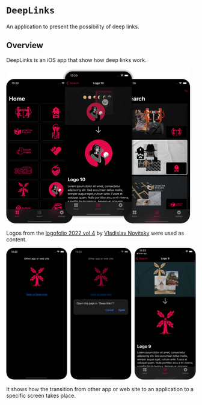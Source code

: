 # ``DeepLinks``

An application to present the possibility of deep links.

## Overview

DeepLinks is an iOS app that show how deep links work.

![An illustration displaying the UI for viewing logofolio 2022 vol.4 by Vladislav Novitsky](Documentation.docc/Resources/Overview.png)

Logos from the [logofolio 2022 vol.4](https://www.behance.net/gallery/143328369/Logofolio-2022-vol4) by [Vladislav Novitsky](https://www.behance.net/Nowwhiskey) were used as content.

![It shows how the transition from a deep link to an application to a specific screen takes place](Documentation.docc/Resources/Basic_function.png)

It shows how the transition from other app or web site to an application to a specific screen takes place.

<!--
### Documentation

[DocC](https://sertrsv.github.io/DeepLinks/documentation/DeepLinks)

## Topics

### App

- ``DeepLinksApp``

### Model

- ``Logo``

### ViewModel

- ``ModelData``

### Views

- ``ContentView``
- ``HomeView``
- ``SearchView``
- ``SettingsView``

### Previews

- ``ContentView_Previews``
- ``HomeView_Previews``
- ``SearchView_Previews``
- ``SettingsView_Previews``
-->
